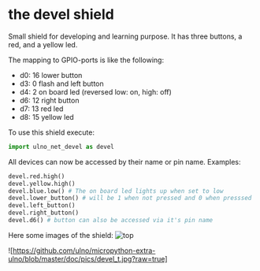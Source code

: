 # the devel shield
Small shield for developing and learning purpose.
It has three buttons, a red, and a yellow led.

The mapping to GPIO-ports is like the following:
- d0: 16 lower button
- d3:  0 flash and left button
- d4:  2 on board led (reversed low: on, high: off)
- d6: 12 right button
- d7: 13 red led
- d8: 15 yellow led

To use this shield execute:
```python
import ulno_net_devel as devel
```

All devices can now be accessed by their name or pin name.
Examples:
```python
devel.red.high()
devel.yellow.high()
devel.blue.low() # The on board led lights up when set to low
devel.lower_button() # will be 1 when not pressed and 0 when presssed
devel.left_button()
devel.right_button()
devel.d6() # button can also be accessed via it's pin name
```

Here some images of the shield:
![top](../../doc/pics/devel_t.jpg|alt=top)

![https://github.com/ulno/micropython-extra-ulno/blob/master/doc/pics/devel_t.jpg?raw=true]

